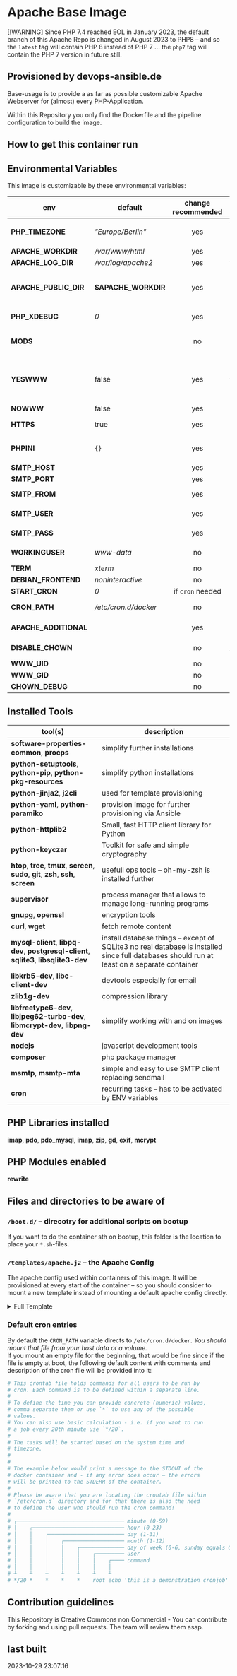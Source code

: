 # Apache Base Image

[!WARNING]
Since PHP 7.4 reached EOL in January 2023, the default branch of this Apache Repo is changed in August 2023 to PHP8 – and so the `latest` tag will contain PHP 8 instead of PHP 7 ... the `php7` tag will contain the PHP 7 version in future still.

## Provisioned by devops-ansible.de

Base-usage is to provide a as far as possible customizable Apache Webserver for (almost) every PHP-Application.

Within this Repository you only find the Dockerfile and the pipeline configuration to build the image.

## How to get this container run

## Environmental Variables

This image is customizable by these environmental variables:

| env                   | default               | change recommended | description |
| --------------------- | --------------------- |:------------------:| ----------- |
| **PHP\_TIMEZONE**      | *"Europe/Berlin"*     | yes                | timezone-file to use as default – can be one value selected out of `/usr/share/zoneinfo/`, i.e. `<region>/<city>` |
| **APACHE\_WORKDIR**   | */var/www/html*       | yes                | home folder of apache web application |
| **APACHE\_LOG\_DIR**  | */var/log/apache2*    | yes                | folder for log files of apache |
| **APACHE\_PUBLIC\_DIR** | **$APACHE\_WORKDIR** | yes               | folder used within apache configuration to be published – can be usefull if i.e. subfolder `public` of webproject should be exposed. Should regularly be child of `APACHE_WORKDIR`. |
| **PHP\_XDEBUG**        | *0*                   | yes                | You can use this to enable xdebug. start-apache2 script will enable xdebug if **PHP_XDEBUG** is set to *1* |
| **MODS**              |                       | no                 | space separated list of PHP modules to be enabled on boot – modules have to be installed (i.e. through a special bootup script within `/boot.d/`-folder) |
| **YESWWW**            | false                 | yes                | Duplicate content has to be avoided – therefore a decision for containers delivering content of `www.domain.tld` and `domain.tld` has to be made which one should be the mainly used one. **YESWWW** will be overridden by **NOWWW** if both are true. |
| **NOWWW**             | false                 | yes                | See **YESWWW** |
| **HTTPS**             | true                  | yes                | relevant for **YESWWW** and **NOWWW** since config rules have to be adjusted. |
| **PHPINI**            | `{}`                  | yes                | JSON-String of key value dictionary to define additional ini settings for `php.ini`, i.e. `{"post_max_size":"250M","upload_max_filesize":"250M"}` |
| **SMTP\_HOST**        |                       | yes                | should be set to your smtp host, i.e. `mail.example.com` |
| **SMTP\_PORT**        |                       | yes                | defaults to `587` |
| **SMTP\_FROM**        |                       | yes                | should be set to your sending from address, i.e. `motiontool@example.com` |
| **SMTP\_USER**        |                       | yes                | defaults to `SMTP_FROM` and has to be the user, you are authenticating on the **SMTP_HOST** |
| **SMTP\_PASS**        |                       | yes                | should be set to your plaintext(!) smtp password, i.e. `I'm very Secr3t!` |
| **WORKINGUSER**       | *www-data*            | no                 | user that works as apache user – not implemented changable |
| **TERM**              | *xterm*               | no                 | set terminal type – default *xterm* provides 16 colors |
| **DEBIAN\_FRONTEND**  | *noninteractive*      | no                 | set frontent to use – default self-explaining  |
| **START\_CRON**        | *0*                   | if `cron` needed   | set to `1` if cron should be startet at boot of the container |
| **CRON\_PATH**         | */etc/cron.d/docker*  | no                 | path to default cron file that will be provided with the default crontab content, see below |
| **APACHE\_ADDITIONAL** |                       | yes                | additional configuration for apache – may be multiline content, but is no more Portainer-safe if multiline! |
| **DISABLE\_CHOWN**     |                       | no                 | disable the user change for all files in `$HOME` of `WORKINGUSER` and `APACHE_WORKDIR`. |
| **WWW\_UID**           |                       | no                 | change `www-data` UID |
| **WWW\_GID**           |                       | no                 | change `www-data` GID |
| **CHOWN\_DEBUG**       |                       | no                 | will output debug messages while running chown |


## Installed Tools

| tool(s)                      | description |
| ---------------------------- | ----------- |
| **software-properties-common**, **procps** | simplify further installations |
| **python-setuptools**, **python-pip**, **python-pkg-resources** | simplify python installations |
| **python-jinja2**, **j2cli** | used for template provisioning |
| **python-yaml**, **python-paramiko** | provision Image for further provisioning via Ansible | **vim**, **nano**            | editors |
| **python-httplib2**            | Small, fast HTTP client library for Python |
| **python-keyczar**             | Toolkit for safe and simple cryptography |
| **htop**, **tree**, **tmux**, **screen**, **sudo**, **git**, **zsh**, **ssh**, **screen** | usefull ops tools – oh-my-zsh is installed further|
| **supervisor**               | process manager that allows to manage long-running programs |
| **gnupg**, **openssl**       | encryption tools |
| **curl**, **wget**           | fetch remote content |
| **mysql-client**, **libpq-dev**, **postgresql-client**, **sqlite3**, **libsqlite3-dev** | install database things – except of SQLite3 no real database is installed since full databases should run at least on a separate container |
| **libkrb5-dev**, **libc-client-dev** | devtools especially for email |
| **zlib1g-dev**               | compression library |
| **libfreetype6-dev**, **libjpeg62-turbo-dev**, **libmcrypt-dev**, **libpng-dev** | simplify working with and on images |
| **nodejs**                   | javascript development tools |
| **composer**                 | php package manager |
| **msmtp**, **msmtp-mta**     | simple and easy to use SMTP client replacing sendmail |
| **cron**                     | recurring tasks – has to be activated by ENV variables |

## PHP Libraries installed

**imap**, **pdo**, **pdo_mysql**, **imap**, **zip**, **gd**, **exif**, **mcrypt**

## PHP Modules enabled

**rewrite**

## Files and directories to be aware of

### `/boot.d/` – direcotry for additional scripts on bootup

If you want to do the container sth on bootup, this folder is the location to place your `*.sh`-files.

### `/templates/apache.j2` – the Apache Config

The apache config used within containers of this image. It will be provisioned at every start of the container – so you should consider to mount a new template instead of mounting a default apache config directly.

<details>
 <summary>Full Template</summary>

```jinja2
<VirtualHost *:80>

    ServerAdmin root
    DocumentRoot {{ APACHE_PUBLIC_DIR | default(APACHE_WORKDIR) }}

    <Directory {{ APACHE_PUBLIC_DIR | default(APACHE_WORKDIR) }}/>
        Options Indexes FollowSymLinks MultiViews
        AllowOverride All
        Order deny,allow
        Allow from all
    </Directory>

    AccessFileName .htaccess
	<FilesMatch "^\.ht">
		Require all denied
	</FilesMatch>

    LogFormat "%v:%p %h %l %u %t \"%r\" %>s %O \"%{Referer}i\" \"%{User-Agent}i\"" vhost_combined
	LogFormat "%h %l %u %t \"%r\" %>s %O \"%{Referer}i\" \"%{User-Agent}i\"" combined
	LogFormat "%h %l %u %t \"%r\" %>s %O" common
	LogFormat "%{Referer}i -> %U" referer
	LogFormat "%{User-agent}i" agent

    CustomLog /proc/self/fd/1 combined

    <FilesMatch \.php$>
		SetHandler application/x-httpd-php
	</FilesMatch>

    ErrorLog {{ APACHE_LOG_DIR }}/error.log
    CustomLog {{ APACHE_LOG_DIR }}/access.log combined

    # Multiple DirectoryIndex directives within the same context will add
	# to the list of resources to look for rather than replace
	# https://httpd.apache.org/docs/current/mod/mod_dir.html#directoryindex
	DirectoryIndex disabled
	DirectoryIndex index.php index.html

</VirtualHost>
```
</details>

### Default cron entries

By default the `CRON_PATH` variable directs to `/etc/cron.d/docker`. *You should mount that file from your host data or a volume.*  
If you mount an empty file for the beginning, that would be fine since if the file is empty at boot, the following default content with comments and description of the cron file will be provided into it:

```sh
# This crontab file holds commands for all users to be run by
# cron. Each command is to be defined within a separate line.
#
# To define the time you can provide concrete (numeric) values,
# comma separate them or use `*` to use any of the possible
# values.
# You can also use basic calculation - i.e. if you want to run
# a job every 20th minute use `*/20`.
#
# The tasks will be started based on the system time and
# timezone.
#
#
# The example below would print a message to the STDOUT of the
# docker container and - if any error does occur – the errors
# will be printed to the STDERR of the container.
#
# Please be aware that you are locating the crontab file within
# `/etc/cron.d` directory and for that there is also the need
# to define the user who should run the cron command!
#
# ┌────────────────────────────────── minute (0-59)
# │    ┌───────────────────────────── hour (0-23)
# │    │    ┌──────────────────────── day (1-31)
# │    │    │    ┌─────────────────── month (1-12)
# │    │    │    │    ┌────────────── day of week (0-6, sunday equals 0)
# │    │    │    │    │    ┌───────── user
# │    │    │    │    │    │    ┌──── command
# │    │    │    │    │    │    │
# ┴    ┴    ┴    ┴    ┴    ┴    ┴
# */20 *    *    *    *    root echo 'this is a demonstration cronjob'  1> /proc/1/fd/1  2> /proc/1/fd/2
```

## Contribution guidelines

This Repository is Creative Commons non Commercial - You can contribute by forking and using pull requests. The team will review them asap.

## last built

2023-10-29 23:07:16
